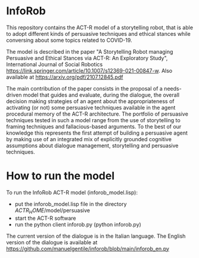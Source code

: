 # InfoRob

This repository contains the ACT-R model of a storytelling robot, that is able to adopt different kinds of persuasive techniques and ethical stances while conversing about some topics related to COVID-19.  

The model is described in the paper  "A Storytelling Robot managing Persuasive and Ethical Stances via ACT-R: An Exploratory Study", International Journal of Social Robotics https://link.springer.com/article/10.1007/s12369-021-00847-w. Also available at https://arxiv.org/pdf/2107.12845.pdf

The main contribution of the paper consists in the proposal of a needs-driven model that guides and evaluate, during the dialogue, the overall decision making strategies of an agent about the appropriateness of activating (or not) some persuasive techniques available in the agent procedural memory of the ACT-R architecture. 
The portfolio of persuasive techniques tested in such a model range from the use of storytelling to framing techniques and fallacious-based arguments. To the best of our knowledge this represents the first attempt of building a persuasive agent by making use of an integrated mix of explicitly grounded cognitive assumptions about dialogue management, storytelling and persuasive techniques.

# How to run the model

To run the InfoRob ACT-R model (inforob_model.lisp):
* put the inforob_model.lisp file in the directory $ACTR_HOME$/model/persuasive
* start the ACT-R software
* run the python client inforob.py (python inforob.py)

The current version of the dialogue is in the Italian language. The English version of the dialogue is available at https://github.com/manuelgentile/inforob/blob/main/inforob_en.py


